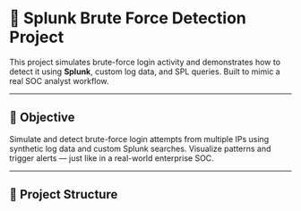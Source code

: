# 🧪 Splunk Brute Force Detection Project

This project simulates brute-force login activity and demonstrates how to detect it using **Splunk**, custom log data, and SPL queries. Built to mimic a real SOC analyst workflow.

---

## 🎯 Objective

Simulate and detect brute-force login attempts from multiple IPs using synthetic log data and custom Splunk searches. Visualize patterns and trigger alerts — just like in a real-world enterprise SOC.

---

## 📂 Project Structure

